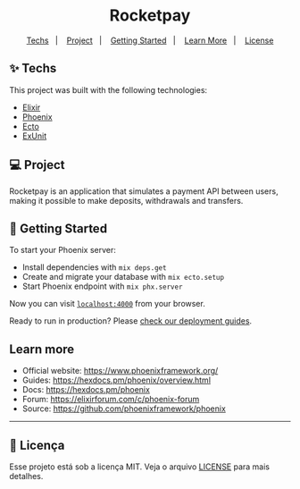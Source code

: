 <h1 align="center">Rocketpay</h1>

<p align="center">
  <a href="#-tecnologias">Techs</a>&nbsp;&nbsp;&nbsp;|&nbsp;&nbsp;&nbsp;
  <a href="#-projeto">Project</a>&nbsp;&nbsp;&nbsp;|&nbsp;&nbsp;&nbsp;
  <a href="#-como-executar">Getting Started</a>&nbsp;&nbsp;&nbsp;|&nbsp;&nbsp;&nbsp;
  <a href="#-saiba-mais">Learn More</a>&nbsp;&nbsp;&nbsp;|&nbsp;&nbsp;&nbsp;
  <a href="#-licença">License</a>
</p>

## ✨ Techs

This project was built with the following technologies:

- [Elixir](https://github.com/elixir-lang/elixir)
- [Phoenix](https://github.com/phoenixframework/phoenix)
- [Ecto](https://github.com/elixir-ecto/ecto)
- [ExUnit](https://github.com/elixir-lang/elixir/blob/master/lib/ex_unit/lib/ex_unit.ex)

## 💻 Project

Rocketpay is an application that simulates a payment API between users, making it possible to make deposits, withdrawals and transfers.

## 🚀 Getting Started

To start your Phoenix server:

  * Install dependencies with `mix deps.get`
  * Create and migrate your database with `mix ecto.setup`
  * Start Phoenix endpoint with `mix phx.server`

Now you can visit [`localhost:4000`](http://localhost:4000) from your browser.

Ready to run in production? Please [check our deployment guides](https://hexdocs.pm/phoenix/deployment.html).

## Learn more

  * Official website: https://www.phoenixframework.org/
  * Guides: https://hexdocs.pm/phoenix/overview.html
  * Docs: https://hexdocs.pm/phoenix
  * Forum: https://elixirforum.com/c/phoenix-forum
  * Source: https://github.com/phoenixframework/phoenix

---
## 📄 Licença

Esse projeto está sob a licença MIT. Veja o arquivo [LICENSE](LICENSE.md) para mais detalhes.